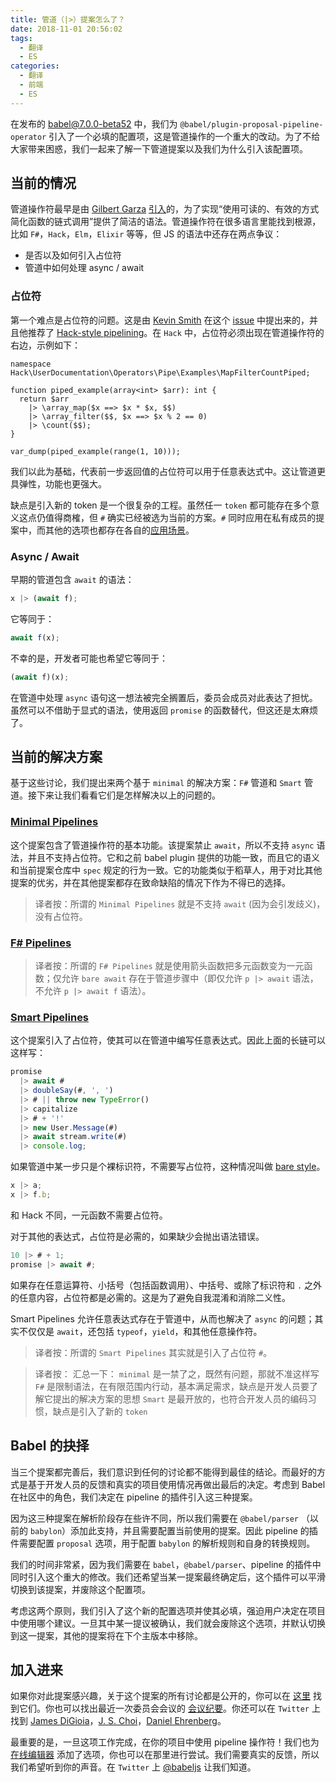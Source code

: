 ```yaml
---
title: 管道（|>）提案怎么了？
date: 2018-11-01 20:56:02
tags:
  - 翻译
  - ES
categories:
  - 翻译
  - 前端
  - ES
---
```


在发布的 [babel@7.0.0-beta52](https://github.com/babel/babel/releases/tag/v7.0.0-beta.52) 中，我们为 `@babel/plugin-proposal-pipeline-operator` 引入了一个必填的配置项，这是管道操作的一个重大的改动。为了不给大家带来困惑，我们一起来了解一下管道提案以及我们为什么引入该配置项。

## 当前的情况

管道操作符最早是由 [Gilbert Garza](https://github.com/gilbert) [引入](https://github.com/babel/babel/pull/3159)的，为了实现“使用可读的、有效的方式简化函数的链式调用”提供了简洁的语法。管道操作符在很多语言里能找到根源，比如 `F#`，`Hack`，`Elm`，`Elixir` 等等，但 JS 的语法中还存在两点争议：

- 是否以及如何引入占位符
- 管道中如何处理 async / await

### 占位符

第一个难点是占位符的问题。这是由 [Kevin Smith](https://github.com/zenparsing) 在这个 [issue](https://github.com/tc39/proposal-pipeline-operator/issues/84) 中提出来的，并且他推荐了 [Hack-style pipelining](https://docs.hhvm.com/hack/operators/pipe-operator)。在 `Hack` 中，占位符必须出现在管道操作符的右边，示例如下：

```hack
namespace Hack\UserDocumentation\Operators\Pipe\Examples\MapFilterCountPiped;

function piped_example(array<int> $arr): int {
  return $arr
    |> \array_map($x ==> $x * $x, $$)
    |> \array_filter($$, $x ==> $x % 2 == 0)
    |> \count($$);
}

var_dump(piped_example(range(1, 10)));
```

我们以此为基础，代表前一步返回值的占位符可以用于任意表达式中。这让管道更具弹性，功能也更强大。

缺点是引入新的 token 是一个很复杂的工程。虽然任一 `token` 都可能存在多个意义这点仍值得商榷，但 `#` 确实已经被选为当前的方案。`#` 同时应用在私有成员的提案中，而其他的选项也都存在各自的[应用场景](https://github.com/tc39/proposal-partial-application/issues/21#issuecomment-361092565)。

### Async / Await

早期的管道包含 `await` 的语法：

```js
x |> (await f);
```

它等同于：

```js
await f(x);
```

不幸的是，开发者可能也希望它等同于：

```js
(await f)(x);
```

在管道中处理 `async` 语句这一想法被完全搁置后，委员会成员对此表达了担忧。虽然可以不借助于显式的语法，使用返回 `promise` 的函数替代，但这还是太麻烦了。

## 当前的解决方案

基于这些讨论，我们提出来两个基于 `minimal` 的解决方案：`F#` 管道和 `Smart` 管道。接下来让我们看看它们是怎样解决以上的问题的。

### [Minimal Pipelines](https://github.com/tc39/proposal-pipeline-operator/)

这个提案包含了管道操作符的基本功能。该提案禁止 `await`，所以不支持 `async` 语法，并且不支持占位符。它和之前 babel plugin 提供的功能一致，而且它的语义和当前提案仓库中 `spec` 规定的行为一致。它的功能类似于稻草人，用于对比其他提案的优劣，并在其他提案都存在致命缺陷的情况下作为不得已的选择。

> 译者按：所谓的 `Minimal Pipelines` 就是不支持 `await` (因为会引发歧义)，没有占位符。

### [F# Pipelines](https://github.com/valtech-nyc/proposal-fsharp-pipelines/)

> 译者按：所谓的 `F# Pipelines` 就是使用箭头函数把多元函数变为一元函数；仅允许 `bare await` 存在于管道步骤中（即仅允许 `p |> await` 语法，不允许 `p |> await f` 语法）。

### [Smart Pipelines](https://github.com/js-choi/proposal-smart-pipelines/)

这个提案引入了占位符，使其可以在管道中编写任意表达式。因此上面的长链可以这样写：

```js
promise
  |> await #
  |> doubleSay(#, ', ')
  |> # || throw new TypeError()
  |> capitalize
  |> # + '!'
  |> new User.Message(#)
  |> await stream.write(#)
  |> console.log;
```

如果管道中某一步只是个裸标识符，不需要写占位符，这种情况叫做 [bare style](https://github.com/js-choi/proposal-smart-pipelines/blob/master/readme.md#bare-style)。

```js
x |> a;
x |> f.b;
```

和 Hack 不同，一元函数不需要占位符。

对于其他的表达式，占位符是必需的，如果缺少会抛出语法错误。

```js
10 |> # + 1;
promise |> await #;
```

如果存在任意运算符、小括号（包括函数调用）、中括号、或除了标识符和 `.` 之外的任意内容，占位符都是必需的。这是为了避免自我混淆和消除二义性。

Smart Pipelines 允许任意表达式存在于管道中，从而也解决了 `async` 的问题；其实不仅仅是 `await`，还包括 `typeof`，`yield`，和其他任意操作符。

> 译者按：所谓的 `Smart Pipelines` 其实就是引入了占位符 `#`。

> 译者按：
> 汇总一下：
> `minimal` 是一禁了之，既然有问题，那就不准这样写
> `F#` 是限制语法，在有限范围内行动，基本满足需求，缺点是开发人员要了解它提出的解决方案的思想
> `Smart` 是最开放的，也符合开发人员的编码习惯，缺点是引入了新的 `token`

## Babel 的抉择

当三个提案都完善后，我们意识到任何的讨论都不能得到最佳的结论。而最好的方式是基于开发人员的反馈和真实的项目使用情况再做出最后的决定。考虑到 Babel 在社区中的角色，我们决定在 pipeline 的插件引入这三种提案。

因为这三种提案在解析阶段存在些许不同，所以我们需要在 `@babel/parser` （以前的 `babylon`）添加此支持，并且需要配置当前使用的提案。因此 pipeline 的插件需要配置 `proposal` 选项，用于配置 `babylon` 的解析规则和自身的转换规则。

我们的时间非常紧，因为我们需要在 `babel`，`@babel/parser`、pipeline 的插件中同时引入这个重大的修改。我们还希望当某一提案最终确定后，这个插件可以平滑切换到该提案，并废除这个配置项。

考虑这两个原则，我们引入了这个新的配置选项并使其必填，强迫用户决定在项目中使用哪个建议。一旦其中某一提议被确认，我们就会废除这个选项，并默认切换到这一提案，其他的提案将在下个主版本中移除。

## 加入进来

如果你对此提案感兴趣，关于这个提案的所有讨论都是公开的，你可以在 [这里](https://github.com/tc39/proposal-pipeline-operator/) 找到它们。你也可以找出最近一次委员会会议的 [会议纪要](https://docs.google.com/presentation/d/1eFFRK1wLIazIuK0F6fY974OIDvvWXS890XAMB59PUBA/edit#slide=id.p)。你还可以在 `Twitter` 上找到 [James DiGioia](https://twitter.com/jamesdigioia)，[J. S. Choi](https://twitter.com/__jschoi)，[Daniel Ehrenberg](https://twitter.com/littledan)。

最重要的是，一旦这项工作完成，在你的项目中使用 pipeline 操作符！我们也为 [在线编辑器](https://babeljs.io/repl/) 添加了选项，你也可以在那里进行尝试。我们需要真实的反馈，所以我们希望听到你的声音。在 `Twitter` 上 [@babeljs](https://twitter.com/babeljs) 让我们知道。
